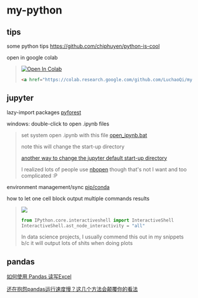 # my-python

## tips

some python tips https://github.com/chiphuyen/python-is-cool

open in google colab 

> <a href="https://colab.research.google.com/github.com/LuchaoQi/my-python" target="_parent"><img src="https://colab.research.google.com/assets/colab-badge.svg" alt="Open In Colab"/></a>
>
> ```html
> <a href="https://colab.research.google.com/github.com/LuchaoQi/my-python" target="_parent"><img src="https://colab.research.google.com/assets/colab-badge.svg" alt="Open In Colab"/></a>
> ```





## jupyter

lazy-import packages [pyforest](https://github.com/8080labs/pyforest#demo-in-jupyter-notebook)

windows: double-click to open .ipynb files 

> set system open .ipynb with this file [open_ipynb.bat](https://github.com/LuchaoQi/my-python/blob/master/open_ipynb.bat) 
>
> note this will change the start-up directory
>
> [another way to change the jupyter default start-up directory](https://mp.weixin.qq.com/s?__biz=Mzg3MTAyMDMxOQ==&mid=2247483866&idx=1&sn=9f08b1a95f4b66f91d0984484ab046e0&chksm=ce85a3aaf9f22abc8c38ebbdb3ae2380b66324954605d3f02a8c63586dd69a7e90ccabeeebf0&mpshare=1&scene=1&srcid=&sharer_sharetime=1575642056921&sharer_shareid=54d7b6bf73b347d381a7bff3f78b99d1&key=618a98a1e39c24e675f4effc46236faa89626f09b54ffb1737eae897e8c66cdb7c000259f43b833fb842aad384e23e299fce59a41ba1bc2414c2d434b7121a446dc48e0004401f6cb042c7d2f05c6950&ascene=1&uin=NzA3NTE3MTMz&devicetype=Windows+10&version=62070158&lang=en&exportkey=AxawcEAZAoYfElAbo2%2FnmAQ%3D&pass_ticket=ee2Re0y5GRDC7Z5JO2IRPQMYtoeI2sD8LkuPcXANvvpCdl6NlB9x9gylFsx2yZyu) 
>
> I realized lots of people use [nbopen](https://github.com/takluyver/nbopen) though that's not I want and too complicated :P

environment management/sync [pip/conda](https://www.jianshu.com/p/b86c17057da8?utm_campaign=maleskine&utm_content=note&utm_medium=seo_notes&utm_source=recommendation)

how to let one cell block output multiple commands results

> ![](https://mmbiz.qpic.cn/mmbiz_png/qsxsdMygxBwjFVibWCRP2eicDD1UXw7NeiaJq0XQhyPPU8EvFqdiahCVmHDbWSrJvPslgpgDHTFiciajUicLFj1x72QSQ/640?wx_fmt=png&tp=webp&wxfrom=5&wx_lazy=1&wx_co=1)
>
> ```python
> from IPython.core.interactiveshell import InteractiveShell
> InteractiveShell.ast_node_interactivity = "all"
> ```
>
> In data science projects, I usually commend this out in my snippets b/c it will output lots of shits when doing plots





## pandas

[如何使用 Pandas 读写Excel](https://mp.weixin.qq.com/s?__biz=MzUzMTEwODk0Ng==&mid=2247489316&idx=1&sn=0119d08865fa6a9d133718798fb01f3b&chksm=fa46d219cd315b0f6cf0ea1c8cf9d5fd209f5ead7a16a9fab9c495afdc24a3a3af7b8ec39424&mpshare=1&scene=1&srcid=&sharer_sharetime=1575560110538&sharer_shareid=54d7b6bf73b347d381a7bff3f78b99d1&key=618a98a1e39c24e6c8a133fea4e983e7009683d75c15dd142887606449ef1e5b83011a2458894838729940cf8c4b46fcc81cc2e8c89364c8774eb77e5771b7cfdc845cd45bbab25f61a2cc2395fe2d88&ascene=1&uin=NzA3NTE3MTMz&devicetype=Windows+10&version=62070158&lang=en&exportkey=AwHRLcm3bj16cYvSvQt%2BML0%3D&pass_ticket=ee2Re0y5GRDC7Z5JO2IRPQMYtoeI2sD8LkuPcXANvvpCdl6NlB9x9gylFsx2yZyu)

[还在抱怨pandas运行速度慢？这几个方法会颠覆你的看法](https://mp.weixin.qq.com/s?__biz=MzU4OTQ1MTA4OQ==&mid=2247484170&idx=1&sn=8f662550a6e01ab191de1c57afb4f2e5&chksm=fdcc1934cabb9022b42ddf51c2c11f8c5069c424ac7f1120550c66dae34e395991b0b3ada92e&mpshare=1&scene=1&srcid=&sharer_sharetime=1575522959679&sharer_shareid=54d7b6bf73b347d381a7bff3f78b99d1&key=aa397d0f1c3682ba85dc210d24355b5edd123bd41da566c32115a60bdca077a4b648abf84f1b9002187ad3d77d6baec5f099e26f7a440a4e6fc85831696909e1baf3274c4bed4b32c297082c805bffff&ascene=1&uin=NzA3NTE3MTMz&devicetype=Windows+10&version=62070158&lang=en&exportkey=AxRu4fmcVlvQRThRqao5gkE%3D&pass_ticket=ee2Re0y5GRDC7Z5JO2IRPQMYtoeI2sD8LkuPcXANvvpCdl6NlB9x9gylFsx2yZyu)

